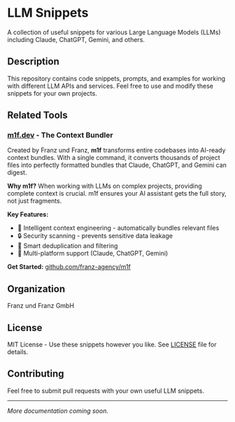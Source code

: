 # LLM Snippets

A collection of useful snippets for various Large Language Models (LLMs) including Claude, ChatGPT, Gemini, and others.

## Description

This repository contains code snippets, prompts, and examples for working with different LLM APIs and services. Feel free to use and modify these snippets for your own projects.

## Related Tools

### [m1f.dev](https://m1f.dev) - The Context Bundler

Created by Franz und Franz, **m1f** transforms entire codebases into AI-ready context bundles. With a single command, it converts thousands of project files into perfectly formatted bundles that Claude, ChatGPT, and Gemini can digest.

**Why m1f?** When working with LLMs on complex projects, providing complete context is crucial. m1f ensures your AI assistant gets the full story, not just fragments.

**Key Features:**

- 🎯 Intelligent context engineering - automatically bundles relevant files
- 🔒 Security scanning - prevents sensitive data leakage
- 🚀 Smart deduplication and filtering
- 🤖 Multi-platform support (Claude, ChatGPT, Gemini)

**Get Started:** [github.com/franz-agency/m1f](https://github.com/franz-agency/m1f)

## Organization

Franz und Franz GmbH

## License

MIT License - Use these snippets however you like. See [LICENSE](LICENSE) file for details.

## Contributing

Feel free to submit pull requests with your own useful LLM snippets.

---

_More documentation coming soon._
